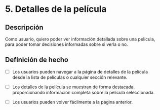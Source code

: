 # 5. Detalles de la película

## Descripción

Como usuario, quiero poder ver información detallada sobre una película, para poder tomar decisiones informadas sobre si verla o no.

## Definición de hecho

- [ ] Los usuarios pueden navegar a la página de detalles de la película desde la lista de películas o cualquier sección relevante.

- [ ] Los detalles de la película se muestran de forma destacada, proporcionando información completa sobre la película seleccionada.

- [ ] Los usuarios pueden volver fácilmente a la página anterior.

